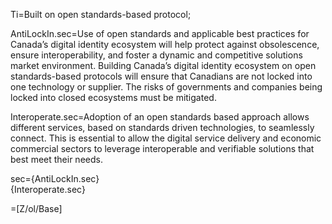 Ti=Built on open standards-based protocol;

AntiLockIn.sec=Use of open standards and applicable best practices for Canada’s digital identity ecosystem will help protect against obsolescence, ensure interoperability, and foster a dynamic and competitive solutions market environment. Building Canada’s digital identity ecosystem on open standards-based protocols will ensure that Canadians are not locked into one technology or supplier. The risks of governments and companies being locked into closed ecosystems must be mitigated.

Interoperate.sec=Adoption of an open standards based approach allows different services, based on standards driven technologies, to seamlessly connect. This is essential to allow the digital service delivery and economic commercial sectors to leverage interoperable and verifiable solutions that best meet their needs.

sec={AntiLockIn.sec}<br>{Interoperate.sec}

=[Z/ol/Base]